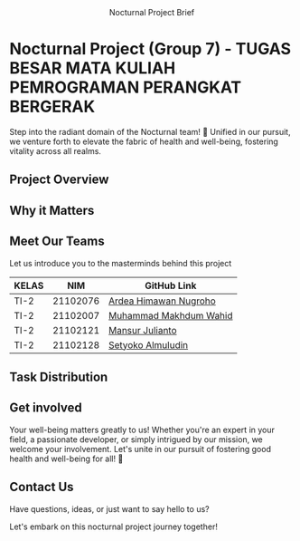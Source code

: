 <div align="center">
 	Nocturnal Project Brief
</div>

# Nocturnal Project (Group 7) - TUGAS BESAR MATA KULIAH PEMROGRAMAN PERANGKAT BERGERAK
Step into the radiant domain of the Nocturnal team! 🌟 Unified in our pursuit, we venture forth to elevate the fabric of health and well-being, fostering vitality across all realms.

## Project Overview


## Why it Matters


## Meet Our Teams
Let us introduce you to the masterminds behind this project

| KELAS | NIM      | GitHub Link                 |
|-------|----------|-----------------------------|
| TI-2  | 21102076 | [Ardea Himawan Nugroho](https://github.com/ArdeaHN) |
| TI-2  | 21102007 | [Muhammad Makhdum Wahid](https://github.com/dihawmud) | 
| TI-2  | 21102121 | [Mansur Julianto](http://github.com/BM-TechID) |
| TI-2  | 21102128 | [Setyoko Almuludin](http://github.com/BangYOKS) |

## Task Distribution 


## Get involved
Your well-being matters greatly to us! Whether you're an expert in your field, a passionate developer, or simply intrigued by our mission, we welcome your involvement. Let's unite in our pursuit of fostering good health and well-being for all! 🌟


## Contact Us
Have questions, ideas, or just want to say hello to us? 

Let's embark on this nocturnal project journey together! 
